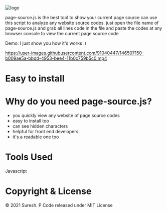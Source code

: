
![logo](https://user-images.githubusercontent.com/91040447/146507388-ffd79ba9-e08a-48e0-a57f-ccc5289b7d67.PNG)

page-source.js is the best tool to show your current page source can use this script to analyze any website source codes. 
just open the file name of page-source.js and grab all lines code in the file and paste the codes at any browser console to view the current page source code


Demo:
I just show you how it's works :)

https://user-images.githubusercontent.com/91040447/146507150-b009ae5a-bbdd-4953-bee4-11b0c759b5c0.mp4



# Easy to install
<script src="page-source.js"></script>

# Why do you need page-source.js?
- you quickly view any website of page source codes
- easy to install too
- can see hidden characters
- helpful for front end developers
- it's a readable one too

# Tools Used
Javascript

# Copyright & License
© 2021 Suresh. P 
 Code released under MIT License
